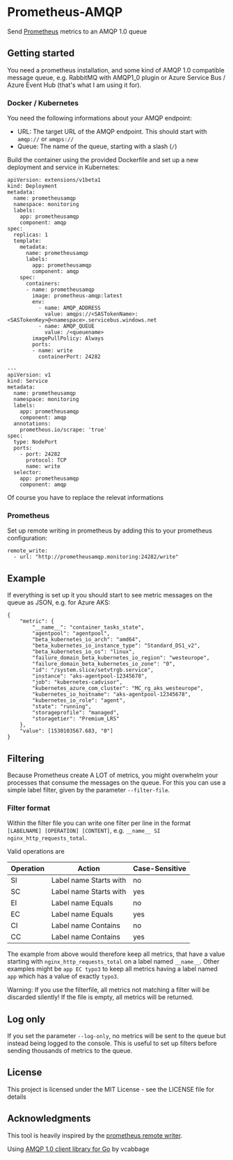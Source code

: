 # Prometheus-AMQP

Send [Prometheus](https://prometheus.io/) metrics to an AMQP 1.0 queue

## Getting started
You need a prometheus installation, and some kind of AMQP 1.0 compatible message queue, e.g. RabbitMQ with AMQP1_0 plugin or Azure Service Bus / Azure Event Hub (that's what I am using it for).

### Docker / Kubernetes

You need the following informations about your AMQP endpoint:

 * URL: The target URL of the AMQP endpoint.
 This should start with `amqp://` or `amqps://`
 * Queue: The name of the queue, starting with a slash (`/`)

Build the container using the provided Dockerfile and set up a new deployment and service in Kubernetes:

```
apiVersion: extensions/v1beta1 
kind: Deployment
metadata:
  name: prometheusamqp
  namespace: monitoring
  labels:
    app: prometheusamqp
    component: amqp
spec:
  replicas: 1
  template:
    metadata:
      name: prometheusamqp
      labels:
        app: prometheusamqp
        component: amqp
    spec:
      containers:
      - name: prometheusamqp
        image: prometheus-amqp:latest
        env:
          - name: AMQP_ADDRESS
            value: amqps://<SASTokenName>:<SASTokenKey>@<namespace>.servicebus.windows.net
          - name: AMQP_QUEUE
            value: /<queuename>
        imagePullPolicy: Always
        ports:
        - name: write
          containerPort: 24282

---
apiVersion: v1
kind: Service
metadata:
  name: prometheusamqp
  namespace: monitoring
  labels:
    app: prometheusamqp
    component: amqp
  annotations:
    prometheus.io/scrape: 'true'
spec:
  type: NodePort
  ports:
    - port: 24282
      protocol: TCP
      name: write
  selector:
    app: prometheusamqp
    component: amqp

```

Of course you have to replace the relevat informations 

### Prometheus

Set up remote writing in prometheus by adding this to your prometheus configuration:
```
remote_write:
  - url: "http://prometheusamqp.monitoring:24282/write"
```

## Example

If everything is set up it you should start to see metric messages on the queue as JSON, e.g. for Azure AKS:
```
{
	"metric": {
		"__name__": "container_tasks_state",
		"agentpool": "agentpool",
		"beta_kubernetes_io_arch": "amd64",
		"beta_kubernetes_io_instance_type": "Standard_DS1_v2",
		"beta_kubernetes_io_os": "linux",
		"failure_domain_beta_kubernetes_io_region": "westeurope",
		"failure_domain_beta_kubernetes_io_zone": "0",
		"id": "/system.slice/setvtrgb.service",
		"instance": "aks-agentpool-12345678",
		"job": "kubernetes-cadvisor",
		"kubernetes_azure_com_cluster": "MC_rg_aks_westeurope",
		"kubernetes_io_hostname": "aks-agentpool-12345678",
		"kubernetes_io_role": "agent",
		"state": "running",
		"storageprofile": "managed",
		"storagetier": "Premium_LRS"
	},
	"value": [1530103567.683, "0"]
}
```

## Filtering

Because Prometheus create A LOT of metrics, you might overwhelm your processes that consume the messages on the queue. 
For this you can use a simple label filter, given by the parameter `--filter-file`.

### Filter format

Within the filter file you can write one filter per line in the format
`[LABELNAME] [OPERATION] [CONTENT]`, e.g. `__name__ SI nginx_http_requests_total`.

Valid operations are

Operation|Action|Case-Sensitive
---------|------|--------------
SI|Label name Starts with|no
SC|Label name Starts with|yes
EI|Label name Equals|no
EC|Label name Equals|yes
CI|Label name Contains|no
CC|Label name Contains|yes

The example from above would therefore keep all metrics, that have a value starting with `nginx_http_requests_total` on a label named `__name__`.
Other examples might be `app EC typo3` to keep all metrics having a label named `app` which has a value of exactly `typo3`.

Warning: If you use the filterfile, all metrics not matching a filter will be discarded silently! 
If the file is empty, all metrics will be returned.

## Log only

If you set the parameter `--log-only`, no metrics will be sent to the queue but instead being logged to the console. This is useful to set up filters before sending thousands of metrics to the queue.

## License

This project is licensed under the MIT License - see the LICENSE file for details

## Acknowledgments

This tool is heavily inspired by the [prometheus remote writer](https://github.com/prometheus/prometheus/tree/release-2.3/documentation/examples/remote_storage/remote_storage_adapter).

Using [AMQP 1.0 client library for Go](https://github.com/vcabbage/amqp) by vcabbage